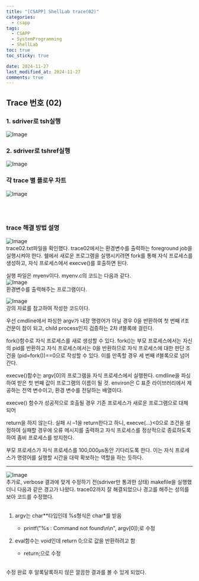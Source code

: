 ```yaml
---
title: "[CSAPP] ShellLab trace(02)"
categories:
  - csapp
tags:
  - CSAPP
  - SystemProgramming
  - ShellLab
toc: true
toc_sticky: true

date: 2024-11-27
last_modified_at: 2024-11-27
comments: true
---
```






## Trace 번호 (02)

### 1. sdriver로 tsh실행
![Image](https://github.com/user-attachments/assets/0cee330b-2c29-4418-9fa9-8b321628c995)

### 2. sdriver로 tshref실행
![Image](https://github.com/user-attachments/assets/fbdaea6b-381a-4b21-ab35-b6348bc45af5)


### 각 trace 별 플로우 차트
![Image](https://github.com/user-attachments/assets/476bf60b-3ae9-4125-89d1-38a68cefa20f)


<br><br>

### trace 해결 방법 설명
![Image](https://github.com/user-attachments/assets/fc1e9c13-3914-48a7-8d94-a6076bfe5e0c)
<br>trace02.txt파일을 확인했다. trace02에서는 환경변수를 출력하는 foreground job을 실행시켜야 한다.
쉘에서 새로운 프로그램을 실행시키려면 fork를 통해 자식 프로세스를 생성하고, 자식 프로세스에서 execve()를 호출하면 된다.

실행 파일은 myenv이다. myenv.c의 코드는 다음과 같다.
<br>
![Image](https://github.com/user-attachments/assets/8170cf6a-2d02-40a7-81dc-7f6b09cec5d7)
<br>환경변수를 출력해주는 프로그램이다.

![Image](https://github.com/user-attachments/assets/aa1e9fce-ff88-471a-a4bd-53b6ce595dcf)
<br>강의 자료를 참고하여 작성한 코드이다.

우선 cmdline에서 파싱한 argv가 내장 명령어가 아닐 경우 0을 반환하여 첫 번째 if조건문이 참이 되고, child process인지 검증하는 2차 if블록에 걸린다.

fork()함수로 자식 프로세스를 새로 생성할 수 있다. fork()는 부모 프로세스에서는 자신의 pid를 반환하고 자식 프로세스에서는 0을 반환하므로 자식 프로세스에 대한 판단 조건을 (pid=fork())==0으로 작성할 수 있다. 이를 만족할 경우 세 번째 if블록으로 넘어간다.

execve()함수는 argv[0]의 프로그램을 자식 프로세스에서 실행한다. cmdline을 파싱하여 받은 첫 번째 값이 프로그램의 이름이 될 것. environ은 C 표준 라이브러리에서 제공하는 전역 변수이고, 환경 변수를 전달하는 배열이다.

execve() 함수가 성공적으로 호출될 경우 기존 프로세스가 새로운 프로그램으로 대체되어 

return을 하지 않는다. 실패 시 –1을 return한다고 하니, execve(...)<0으로 조건을 설정하여 실패할 경우에 오류 메시지를 출력하고 자식 프로세스를 정상적으로 종료하도록 하여 좀비 프로세스를 방지한다.

부모 프로세스가 자식 프로세스를 100,000μs동안 기다리도록 한다. 이는 자식 프로세스가 명령어를 실행할 시간을 대략 확보하는 역할을 하는 듯하다.

-------------------------------------------------------------------------------------------------------
![Image](https://github.com/user-attachments/assets/7d576c2c-744c-468a-b63f-8fefa7de3937)
<br>추가로, verbose 결과에 맞게 수정하기 전(sdriver만 통과한 상태) makefile을 실행했더니 다음과 같은 경고가 나왔다. trace02까지 잘 해결되었으나 경고를 해주는 성의를 보아 코드를 수정했다.
<br><br>

1) argv는 char\*\*타입인데 %s형식은 char*를 받음
   - printf("%s : Command not found\n\n", argv[0]);로 수정

2) eval함수는 void인데 return 0;으로 값을 반환하려고 함
   - return;으로 수정

<br>
수정 완료 후 알록달록하지 않은 깔끔한 결과를 볼 수 있게 되었다.
<br><br>